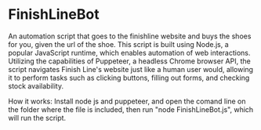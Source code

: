 # FinishLineBot
An automation script that goes to the finishline website and buys the shoes for you, given the url of the shoe.
This script is built using Node.js, a popular JavaScript runtime, which enables automation of web interactions.
Utilizing the capabilities of Puppeteer, a headless Chrome browser API, the script navigates Finish Line's website just like a human user would, allowing it to perform tasks such as clicking buttons, filling out forms, and checking stock availability.

How it works:
Install node js and puppeteer, and open the comand line on the folder where the file is included, then run "node FinishLineBot.js", which will run the script.
